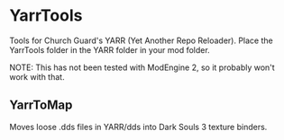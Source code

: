 # YarrTools
Tools for Church Guard's YARR (Yet Another Repo Reloader). Place the YarrTools folder in the YARR folder in your mod folder.

NOTE: This has not been tested with ModEngine 2, so it probably won't work with that.

## YarrToMap
Moves loose .dds files in YARR/dds into Dark Souls 3 texture binders.
